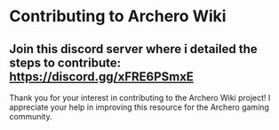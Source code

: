 # Contributing to Archero Wiki

## Join this discord server where i detailed the steps to contribute: https://discord.gg/xFRE6PSmxE

Thank you for your interest in contributing to the Archero Wiki project! I appreciate your help in improving this resource for the Archero gaming community.
